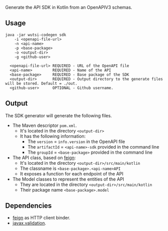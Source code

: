 Generate the API SDK in Kotlin from an OpenAPIV3 schemas.

## Usage
```
java -jar wutsi-codegen sdk
    -i <openapi-file-url>
    -n <api-name>
    -p <base-package>
    -o <output-dir>
    -g <github-user>

  <openapi-file-url> REQUIRED - URL of the OpenAPI file
  <api-name>         REQUIRED - Name of the API
  <base-package>     REQUIRED - Base package of the SDK
  <output-dir>       REQUIRED - Output directory to the generate files will be stored. Default = ./out.
  <github-user>      OPTIONAL - Github username.
```

## Output
The SDK generator will generate the following files.
- The Maven descriptor `pom.xml`.
  - It's located in the directory `<output-dir>`
  - It has the following information:
    - The `version` = `info.version` in the OpenAPI file
    - The `artifactId` = `<api-name>-sdk` provided in the command line
    - The `groupId` = `<base-package>` provided in the command line
- The API class, based on [feign](https://github.com/OpenFeign/feign):
  - It's located in the directory `<output-dir>/src/main/kotlin`
  - The classname is `<base-package>.<api-name>API`
  - It exposes a function for each endpoint of the API
- The Model classes to represent the entities of the API
  - They are located in the directory `<output-dir>/src/main/kotlin`
  - Their package name `<base-package>.model`

## Dependencies
- [feign](https://github.com/OpenFeign/feign) as HTTP client binder.
- [javax.validation](https://mvnrepository.com/artifact/javax.validation/validation-api).
